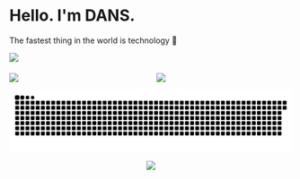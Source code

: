 <h1 align="left">Hello. I'm DANS.</h1>

The fastest thing in the world is technology 🚀</p>

<div style="display: flex; flex-direction: column; align-items: center; gap: 20px; max-width: 100vw; margin: 0 auto;">
  <img src="http://github-profile-summary-cards.vercel.app/api/cards/profile-details?username=qdans&theme=transparent" style="width: 100%;" />

  <div style="display: flex; width: 100%; gap: 20px;">
    <img src="http://github-profile-summary-cards.vercel.app/api/cards/stats?username=qdans&theme=transparent" style="width: 50%;" />
    <img src="http://github-profile-summary-cards.vercel.app/api/cards/most-commit-language?username=qdans&theme=transparent" style="width: 50%;" />
  </div>
</div>

<!-- Contribution Graph -->
<p align="center" style="width: 100%; max-width: 100vw; display: flex; justify-content: center;">
  <picture>
    <source media="(prefers-color-scheme: dark)" srcset="https://github.com/qdans/qdans/blob/output/snake-dark.svg" />
    <source media="(prefers-color-scheme: light)" srcset="https://github.com/qdans/qdans/blob/output/snake-light.svg" />
    <img src="https://github.com/qdans/qdans/blob/output/snake-dark.svg" alt="Snake animation" style="width: 100vw; max-width: 100%;" />
  </picture>
</p>

<p align="center">
  <img src="https://user-images.githubusercontent.com/73097560/115834477-dbab4500-a447-11eb-908a-139a6edaec5c.gif">
</p>
